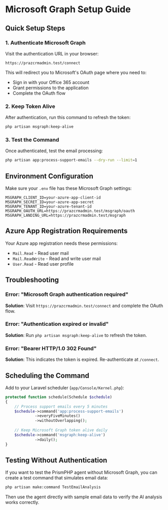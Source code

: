 # Microsoft Graph Setup Guide

## Quick Setup Steps

### 1. **Authenticate Microsoft Graph**
Visit the authentication URL in your browser:
```
https://prazcrmadmin.test/connect
```

This will redirect you to Microsoft's OAuth page where you need to:
- Sign in with your Office 365 account
- Grant permissions to the application
- Complete the OAuth flow

### 2. **Keep Token Alive**
After authentication, run this command to refresh the token:
```bash
php artisan msgraph:keep-alive
```

### 3. **Test the Command**
Once authenticated, test the email processing:
```bash
php artisan app:process-support-emails --dry-run --limit=1
```

## Environment Configuration

Make sure your `.env` file has these Microsoft Graph settings:

```env
MSGRAPH_CLIENT_ID=your-azure-app-client-id
MSGRAPH_SECRET_ID=your-azure-app-secret
MSGRAPH_TENANT_ID=your-azure-tenant-id
MSGRAPH_OAUTH_URL=https://prazcrmadmin.test/msgraph/oauth
MSGRAPH_LANDING_URL=https://prazcrmadmin.test/msgraph
```

## Azure App Registration Requirements

Your Azure app registration needs these permissions:
- `Mail.Read` - Read user mail
- `Mail.ReadWrite` - Read and write user mail
- `User.Read` - Read user profile

## Troubleshooting

### Error: "Microsoft Graph authentication required"
**Solution**: Visit `https://prazcrmadmin.test/connect` and complete the OAuth flow.

### Error: "Authentication expired or invalid"
**Solution**: Run `php artisan msgraph:keep-alive` to refresh the token.

### Error: "Bearer HTTP/1.0 302 Found"
**Solution**: This indicates the token is expired. Re-authenticate at `/connect`.

## Scheduling the Command

Add to your Laravel scheduler (`app/Console/Kernel.php`):

```php
protected function schedule(Schedule $schedule)
{
    // Process support emails every 5 minutes
    $schedule->command('app:process-support-emails')
             ->everyFiveMinutes()
             ->withoutOverlapping();
             
    // Keep Microsoft Graph token alive daily
    $schedule->command('msgraph:keep-alive')
             ->daily();
}
```

## Testing Without Authentication

If you want to test the PrismPHP agent without Microsoft Graph, you can create a test command that simulates email data:

```bash
php artisan make:command TestEmailAnalysis
```

Then use the agent directly with sample email data to verify the AI analysis works correctly.

